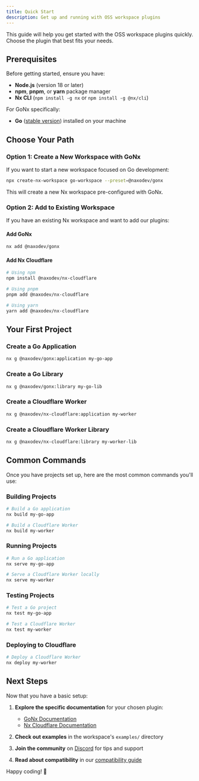 ```yaml
---
title: Quick Start
description: Get up and running with OSS workspace plugins
---
```


This guide will help you get started with the OSS workspace plugins quickly. Choose the plugin that best fits your needs.

## Prerequisites

Before getting started, ensure you have:

- **Node.js** (version 18 or later)
- **npm**, **pnpm**, or **yarn** package manager
- **Nx CLI** (`npm install -g nx` or `npm install -g @nx/cli`)

For GoNx specifically:

- **Go** ([stable version](https://go.dev/dl/)) installed on your machine

## Choose Your Path

### Option 1: Create a New Workspace with GoNx

If you want to start a new workspace focused on Go development:

```bash
npx create-nx-workspace go-workspace --preset=@naxodev/gonx
```

This will create a new Nx workspace pre-configured with GoNx.

### Option 2: Add to Existing Workspace

If you have an existing Nx workspace and want to add our plugins:

#### Add GoNx

```bash
nx add @naxodev/gonx
```

#### Add Nx Cloudflare

```bash
# Using npm
npm install @naxodev/nx-cloudflare

# Using pnpm
pnpm add @naxodev/nx-cloudflare

# Using yarn
yarn add @naxodev/nx-cloudflare
```

## Your First Project

### Create a Go Application

```bash
nx g @naxodev/gonx:application my-go-app
```

### Create a Go Library

```bash
nx g @naxodev/gonx:library my-go-lib
```

### Create a Cloudflare Worker

```bash
nx g @naxodev/nx-cloudflare:application my-worker
```

### Create a Cloudflare Worker Library

```bash
nx g @naxodev/nx-cloudflare:library my-worker-lib
```

## Common Commands

Once you have projects set up, here are the most common commands you'll use:

### Building Projects

```bash
# Build a Go application
nx build my-go-app

# Build a Cloudflare Worker
nx build my-worker
```

### Running Projects

```bash
# Run a Go application
nx serve my-go-app

# Serve a Cloudflare Worker locally
nx serve my-worker
```

### Testing Projects

```bash
# Test a Go project
nx test my-go-app

# Test a Cloudflare Worker
nx test my-worker
```

### Deploying to Cloudflare

```bash
# Deploy a Cloudflare Worker
nx deploy my-worker
```

## Next Steps

Now that you have a basic setup:

1. **Explore the specific documentation** for your chosen plugin:

   - [GoNx Documentation](/gonx/overview/)
   - [Nx Cloudflare Documentation](/nx-cloudflare/overview/)

2. **Check out examples** in the workspace's `examples/` directory

3. **Join the community** on [Discord](https://discord.gg/zjDCGpKP2S) for tips and support

4. **Read about compatibility** in our [compatibility guide](/reference/compatibility/)

Happy coding! 🎉
